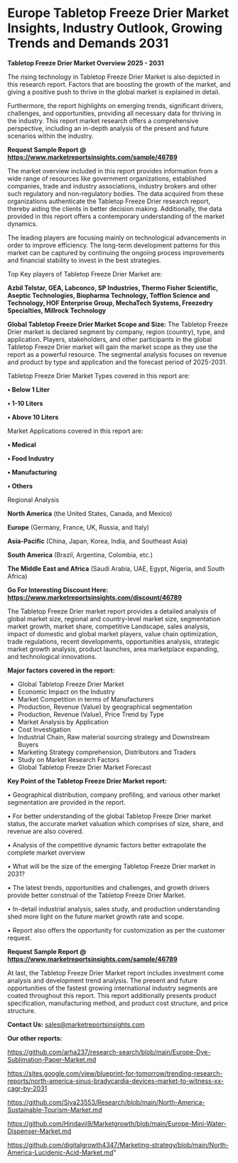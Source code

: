 # Europe Tabletop Freeze Drier Market Insights, Industry Outlook, Growing Trends and Demands 2031

<Strong> Tabletop Freeze Drier Market Overview 2025 - 2031</strong>

The rising technology in Tabletop Freeze Drier Market is also depicted in this research report. Factors that are boosting the growth of the market, and giving a positive push to thrive in the global market is explained in detail.

Furthermore, the report highlights on emerging trends, significant drivers, challenges, and opportunities, providing all necessary data for thriving in the industry. This report market research offers a comprehensive perspective, including an in-depth analysis of the present and future scenarios within the industry.

<strong>Request Sample Report @ <a href=https://www.marketreportsinsights.com/sample/46789>https://www.marketreportsinsights.com/sample/46789</a></strong>

The market overview included in this report provides information from a wide range of resources like government organizations, established companies, trade and industry associations, industry brokers and other such regulatory and non-regulatory bodies. The data acquired from these organizations authenticate the Tabletop Freeze Drier research report, thereby aiding the clients in better decision making. Additionally, the data provided in this report offers a contemporary understanding of the market dynamics.

The leading players are focusing mainly on technological advancements in order to improve efficiency. The long-term development patterns for this market can be captured by continuing the ongoing process improvements and financial stability to invest in the best strategies.

Top Key players of Tabletop Freeze Drier Market are:

<strong>Azbil Telstar, GEA, Labconco, SP Industries, Thermo Fisher Scientific, Aseptic Technologies, Biopharma Technology, Tofflon Science and Technology, HOF Enterprise Group, MechaTech Systems, Freezedry Specialties, Millrock Technology</strong>

<strong><b>Global Tabletop Freeze Drier Market Scope and Size:</b></strong>
The Tabletop Freeze Drier market is declared segment by company, region (country), type, and application. Players, stakeholders, and other participants in the global Tabletop Freeze Drier market will gain the market scope as they use the report as a powerful resource. The segmental analysis focuses on revenue and product by type and application and the forecast period of 2025-2031.

Tabletop Freeze Drier Market Types covered in this report are:

<strong>•  Below 1 Liter

•  1-10 Liters

•  Above 10 Liters</strong>

Market Applications covered in this report are:

<strong>•  Medical

•  Food Industry

•  Manufacturing

•  Others</strong> 

Regional Analysis

<strong>North America</strong> (the United States, Canada, and Mexico)

<strong>Europe</strong> (Germany, France, UK, Russia, and Italy)

<strong>Asia-Pacific</strong> (China, Japan, Korea, India, and Southeast Asia)

<strong>South America</strong> (Brazil, Argentina, Colombia, etc.)

<strong>The Middle East and Africa</strong> (Saudi Arabia, UAE, Egypt, Nigeria, and South Africa)

<strong>Go For Interesting Discount Here: <a href=https://www.marketreportsinsights.com/discount/46789>https://www.marketreportsinsights.com/discount/46789</a></strong>

The Tabletop Freeze Drier market report provides a detailed analysis of global market size, regional and country-level market size, segmentation market growth, market share, competitive Landscape, sales analysis, impact of domestic and global market players, value chain optimization, trade regulations, recent developments, opportunities analysis, strategic market growth analysis, product launches, area marketplace expanding, and technological innovations.

<strong><b>Major factors covered in the report:</b></strong>
<ul>
  <li>Global Tabletop Freeze Drier Market </li>
  <li>Economic Impact on the Industry</li>
  <li>Market Competition in terms of Manufacturers</li>
  <li>Production, Revenue (Value) by geographical segmentation</li>
  <li>Production, Revenue (Value), Price Trend by Type</li>
  <li>Market Analysis by Application</li>
  <li>Cost Investigation</li>
  <li>Industrial Chain, Raw material sourcing strategy and Downstream Buyers</li>
  <li>Marketing Strategy comprehension, Distributors and Traders</li>
  <li>Study on Market Research Factors</li>
  <li>Global Tabletop Freeze Drier Market Forecast</li>
</ul>

<strong><b>Key Point of the Tabletop Freeze Drier Market report:</b></strong>

• Geographical distribution, company profiling, and various other market segmentation are provided in the report.

• For better understanding of the global Tabletop Freeze Drier market status, the accurate market valuation which comprises of size, share, and revenue are also covered.

• Analysis of the competitive dynamic factors better extrapolate the complete market overview

• What will be the size of the emerging Tabletop Freeze Drier market in 2031?

• The latest trends, opportunities and challenges, and growth drivers provide better construal of the Tabletop Freeze Drier Market.

• In-detail industrial analysis, sales study, and production understanding shed more light on the future market growth rate and scope.

• Report also offers the opportunity for customization as per the customer request.

<strong>Request Sample Report @ <a href=https://www.marketreportsinsights.com/sample/46789>https://www.marketreportsinsights.com/sample/46789</a></strong>

At last, the Tabletop Freeze Drier Market report includes investment come analysis and development trend analysis. The present and future opportunities of the fastest growing international industry segments are coated throughout this report. This report additionally presents product specification, manufacturing method, and product cost structure, and price structure.

<strong>Contact Us:</strong>
sales@marketreportsinsights.com

<strong>Our other reports:</strong>

<a href=https://github.com/arha237/research-search/blob/main/Europe-Dye-Sublimation-Paper-Market.md>https://github.com/arha237/research-search/blob/main/Europe-Dye-Sublimation-Paper-Market.md</a>

<a href=https://sites.google.com/view/blueprint-for-tomorrow/trending-research-reports/north-america-sinus-bradycardia-devices-market-to-witness-xx-cagr-by-2031>https://sites.google.com/view/blueprint-for-tomorrow/trending-research-reports/north-america-sinus-bradycardia-devices-market-to-witness-xx-cagr-by-2031</a>

<a href=https://github.com/Siya23553/Research/blob/main/North-America-Sustainable-Tourism-Market.md>https://github.com/Siya23553/Research/blob/main/North-America-Sustainable-Tourism-Market.md</a>

<a href=https://github.com/Hindavii9/Marketgrowth/blob/main/Europe-Mini-Water-Dispenser-Market.md>https://github.com/Hindavii9/Marketgrowth/blob/main/Europe-Mini-Water-Dispenser-Market.md</a>

<a href=https://github.com/digitalgrowth4347/Marketing-strategy/blob/main/North-America-Lucidenic-Acid-Market.md>https://github.com/digitalgrowth4347/Marketing-strategy/blob/main/North-America-Lucidenic-Acid-Market.md</a>"
